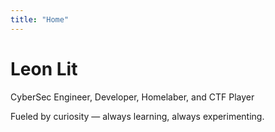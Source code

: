 ```yaml
---
title: "Home"
---
```


<h1 id="site-title">Leon Lit</h1>
<p class="h1_label">CyberSec Engineer, Developer, Homelaber, and CTF Player</p>
<p class="h1_label">Fueled by curiosity — always learning, always experimenting.</p>
<div style="margin-bottom:35vh;"></div>